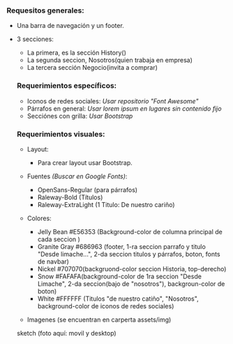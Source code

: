 ### Requesitos generales:

  - Una barra de navegación y un footer.
  - 3 secciones:
      - La primera, es la sección History()
      - La segunda seccion, Nosotros(quien trabaja en empresa)
      - La tercera sección Negocio(invita a comprar)

      
    ### Requerimientos específicos:
       - Iconos de redes sociales: 
        *Usar repositorio "Font Awesome"*       
       - Párrafos en general: 
       *Usar lorem ipsum en lugares sin contenido fijo*
      - Secciónes con grilla:
        *Usar Bootstrap*
        
        
    ### Requerimientos visuales:
      - Layout:
     	 - Para crear layout usar Bootstrap.
     - Fuentes *(Buscar en Google Fonts)*:
       - OpenSans-Regular (para párrafos)
       - Raleway-Bold (Títulos)
       - Raleway-ExtraLight (1 Titulo: De nuestro cariño)
     - Colores:
       - Jelly Bean #E56353 (Background-color de columna principal de cada seccion )
       - Granite Gray #686963 (footer, 1-ra seccion parrafo y titulo "Desde limache...", 2-da seccion titulos y párrafos, boton, fonts de navbar)
       - Nickel #707070(backgruond-color seccion Historia, top-derecho)
       - Snow #FAFAFA(background-color de 1ra seccion "Desde Limache", 2-da seccion(bajo de "nosotros"), backgroun-color de boton)
       - White #FFFFFF (Titulos "de nuestro catiño", "Nosotros", background-color de iconos de redes sociales)
      
     - Imagenes (se encuentran en carperta assets/img)

     
     sketch (foto aquí: movil y desktop)